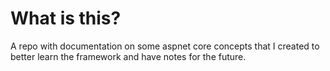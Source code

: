 # What is this?

A repo with documentation on some aspnet core concepts that I created to better learn the framework and have notes for the future.
